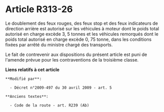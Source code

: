 # Article R313-26

Le doublement des feux rouges, des feux stop et des feux indicateurs de direction arrière est autorisé sur les véhicules à
moteur dont le poids total autorisé en charge excède 3, 5 tonnes et les véhicules remorqués dont le poids total autorisé en
charge excède 0, 75 tonne, dans les conditions fixées par arrêté du ministre chargé des transports. 

Le fait de contrevenir aux dispositions du présent article est puni de l'amende prévue pour les contraventions de la
troisième classe.

**Liens relatifs à cet article**

	**Modifié par**:

	  - Décret n°2009-497 du 30 avril 2009 - art. 5

	**Anciens textes**:

	  - Code de la route - art. R239 (Ab)
